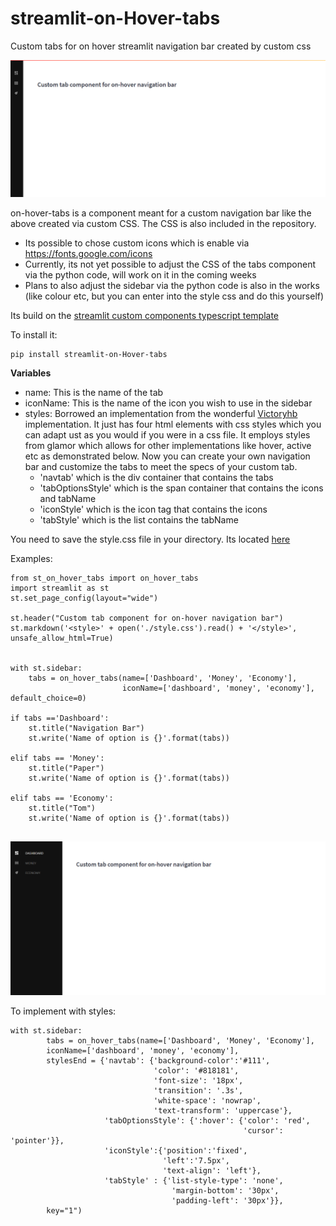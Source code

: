 # streamlit-on-Hover-tabs
Custom tabs for on hover streamlit navigation bar created by custom css

![on-hover.png](./img/on-hover.png)

on-hover-tabs is a component meant for a custom navigation bar like the above created via custom CSS. The CSS is also included in the repository. 
- Its possible to chose custom icons which is enable via https://fonts.google.com/icons
- Currently, its not yet possible to adjust the CSS of the tabs component via the python code, will work on it in the coming weeks
- Plans to also adjust the sidebar via the python code is also in the works (like colour etc, but you can enter into the style css and do this yourself)

Its build on the [streamlit custom components typescript template](https://github.com/streamlit/component-template)

To install it:
```
pip install streamlit-on-Hover-tabs
```

**Variables**

- name: This is the name of the tab
- iconName: This is the name of the icon you wish to use in the sidebar
- styles: Borrowed an implementation from the wonderful [Victoryhb](https://github.com/victoryhb/streamlit-option-menu) implementation. It just has four html elements with css styles which you can adapt ust as you would if you were in a css file. It employs styles from glamor which allows for other implementations like hover, active etc as demonstrated below. Now you can create your own navigation bar and customize the tabs to meet the specs of your custom tab. 
    - 'navtab' which is the div container that contains the tabs
    - 'tabOptionsStyle' which is the span container that contains the icons and tabName
    - 'iconStyle' which is the icon tag that contains the icons
    - 'tabStyle' which is the list contains the tabName

You need to save the style.css file in your directory. Its located [here](https://github.com/Socvest/streamlit-on-Hover-tabs/tree/main/st_on_hover_tabs)

Examples:

```
from st_on_hover_tabs import on_hover_tabs
import streamlit as st
st.set_page_config(layout="wide")

st.header("Custom tab component for on-hover navigation bar")
st.markdown('<style>' + open('./style.css').read() + '</style>', unsafe_allow_html=True)


with st.sidebar:
    tabs = on_hover_tabs(name=['Dashboard', 'Money', 'Economy'], 
                         iconName=['dashboard', 'money', 'economy'], default_choice=0)

if tabs =='Dashboard':
    st.title("Navigation Bar")
    st.write('Name of option is {}'.format(tabs))

elif tabs == 'Money':
    st.title("Paper")
    st.write('Name of option is {}'.format(tabs))

elif tabs == 'Economy':
    st.title("Tom")
    st.write('Name of option is {}'.format(tabs))
    
```
![wide.png](./img/wide-hover.png)

To implement with styles:

```
with st.sidebar:
        tabs = on_hover_tabs(name=['Dashboard', 'Money', 'Economy'], 
        iconName=['dashboard', 'money', 'economy'],
        stylesEnd = {'navtab': {'background-color':'#111',
                                'color': '#818181',
                                'font-size': '18px',
                                'transition': '.3s',
                                'white-space': 'nowrap',
                                'text-transform': 'uppercase'},
                     'tabOptionsStyle': {':hover': {'color': 'red',
                                                    'cursor': 'pointer'}},
                     'iconStyle':{'position':'fixed',
                                  'left':'7.5px',
                                  'text-align': 'left'},
                     'tabStyle' : {'list-style-type': 'none',
                                    'margin-bottom': '30px',
                                    'padding-left': '30px'}},
        key="1")
```
